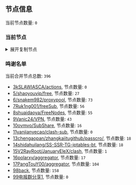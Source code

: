 
## 节点信息
当前节点数量: `0`
### 当前节点
<details>
  <summary>展开复制节点</summary>

    

</details>

### 鸣谢名单
当前合并节点总数: `396`
- [3kSLAWIASCA/actions](https://github.com/kSLAWIASCA/actions), 节点数量: `0`
- [5/shaoyouvip/free](https://github.com/shaoyouvip/free), 节点数量: `27`
- [6/snakem982/proxypool](https://github.com/snakem982/proxypool), 节点数量: `73`
- [7Ruk1ng001/freeSub](https://github.com/Ruk1ng001/freeSub), 节点数量: `56`
- [8shuaidaoya/FreeNodes](https://github.com/shuaidaoya/FreeNodes), 节点数量: `55`
- [9Vanic24/VPN](https://github.com/Vanic24/VPN), 节点数量: `43`
- [10ovmvo/SubShare](https://github.com/ovmvo/SubShare), 节点数量: `16`
- [11yanjianyecao/clash-sub](https://github.com/yanjianyecao/clash-sub), 节点数量: `0`
- [13chengaopan/zhangkaiitugithub/passcro/](https://github.com/zhangkaiitugithub/passcro/), 节点数量: `18`
- [14shidahuilang/SS-SSR-TG-iptables-bt](https://github.com/shidahuilang/SS-SSR-TG-iptables-bt), 节点数量: `18`
- [15V2RayRoot/JanuaryEleX/clash](https://github.com/JanuaryEleX/clash), 节点数量: `1`
- [16polarxy/aggregator](https://github.com/polarxy/aggregator), 节点数量: `17`
- [17PangTouY00/aggregator](https://github.com/xnic888/aggregator), 节点数量: `104`
- [98back](https://github.com/firefoxmmx2/v2rayshare_subcription), 节点数量: `158`
- [99电报群分享1](https://github.com/cdddbc/getAirport), 节点数量: `0`


